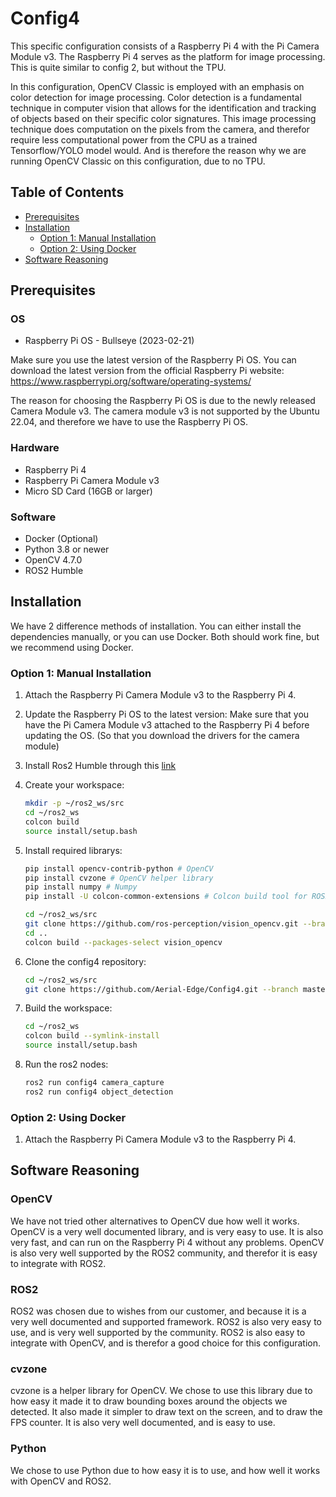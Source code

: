 # Config4

This specific configuration consists of a Raspberry Pi 4 with the Pi Camera Module v3. The Raspberry Pi 4 serves as the platform for image processing. This is quite similar to config 2, but without the TPU.

In this configuration, OpenCV Classic is employed with an emphasis on color detection for image processing. Color detection is a fundamental technique in computer vision that allows for the identification and tracking of objects based on their specific color signatures.
This image processing technique does computation on the pixels from the camera, and therefor require less computational power from the CPU as a trained Tensorflow/YOLO model would. And is therefore the reason why we are running OpenCV Classic on this configuration, due to no TPU.

## Table of Contents

- [Prerequisites](#prerequisites)
- [Installation](#installation)
  - [Option 1: Manual Installation](#option-1-manual-installation)
  - [Option 2: Using Docker](#option-2-using-docker)
- [Software Reasoning](#Software-Reasoning)

## Prerequisites

### OS

- Raspberry Pi OS - Bullseye (2023-02-21)

Make sure you use the latest version of the Raspberry Pi OS. You can download the latest version from the official Raspberry Pi website: https://www.raspberrypi.org/software/operating-systems/

The reason for choosing the Raspberry Pi OS is due to the newly released Camera Module v3. The camera module v3 is not supported by the Ubuntu 22.04, and therefore we have to use the Raspberry Pi OS.

### Hardware

- Raspberry Pi 4
- Raspberry Pi Camera Module v3
- Micro SD Card (16GB or larger)

### Software

- Docker (Optional)
- Python 3.8 or newer
- OpenCV 4.7.0
- ROS2 Humble


## Installation

We have 2 difference methods of installation. You can either install the dependencies manually, or you can use Docker. Both should work fine, but we recommend using Docker.

### Option 1: Manual Installation

1. Attach the Raspberry Pi Camera Module v3 to the Raspberry Pi 4.
2. Update the Raspberry Pi OS to the latest version:
    Make sure that you have the Pi Camera Module v3 attached to the Raspberry Pi 4 before updating the OS. (So that you download the drivers for the camera module)
3. Install Ros2 Humble through this [link](https://github.com/Ar-Ray-code/rpi-bullseye-ros2.git)
4. Create your workspace:

    ```sh
    mkdir -p ~/ros2_ws/src
    cd ~/ros2_ws
    colcon build
    source install/setup.bash
    ``` 

5. Install required librarys:

    ```sh
    pip install opencv-contrib-python # OpenCV
    pip install cvzone # OpenCV helper library
    pip install numpy # Numpy
    pip install -U colcon-common-extensions # Colcon build tool for ROS2

    cd ~/ros2_ws/src
    git clone https://github.com/ros-perception/vision_opencv.git --branch humble # OpenCV bridge for ROS2
    cd ..
    colcon build --packages-select vision_opencv
    ``` 


6. Clone the config4 repository:

    ```sh
    cd ~/ros2_ws/src
    git clone https://github.com/Aerial-Edge/Config4.git --branch master
    ```
    
7. Build the workspace:

    ```sh
    cd ~/ros2_ws
    colcon build --symlink-install
    source install/setup.bash
    ```

8. Run the ros2 nodes:

    ```sh
    ros2 run config4 camera_capture
    ros2 run config4 object_detection
    ```

### Option 2: Using Docker

1. Attach the Raspberry Pi Camera Module v3 to the Raspberry Pi 4.
    

## Software Reasoning

### OpenCV

We have not tried other alternatives to OpenCV due how well it works. OpenCV is a very well documented library, and is very easy to use. It is also very fast, and can run on the Raspberry Pi 4 without any problems. OpenCV is also very well supported by the ROS2 community, and therefor it is easy to integrate with ROS2.

### ROS2

ROS2 was chosen due to wishes from our customer, and because it is a very well documented and supported framework. ROS2 is also very easy to use, and is very well supported by the community. ROS2 is also easy to integrate with OpenCV, and is therefor a good choice for this configuration.

### cvzone

cvzone is a helper library for OpenCV. We chose to use this library due to how easy it made it to draw bounding boxes around the objects we detected. It also made it simpler to draw text on the screen, and to draw the FPS counter. It is also very well documented, and is easy to use.

### Python

We chose to use Python due to how easy it is to use, and how well it works with OpenCV and ROS2.


